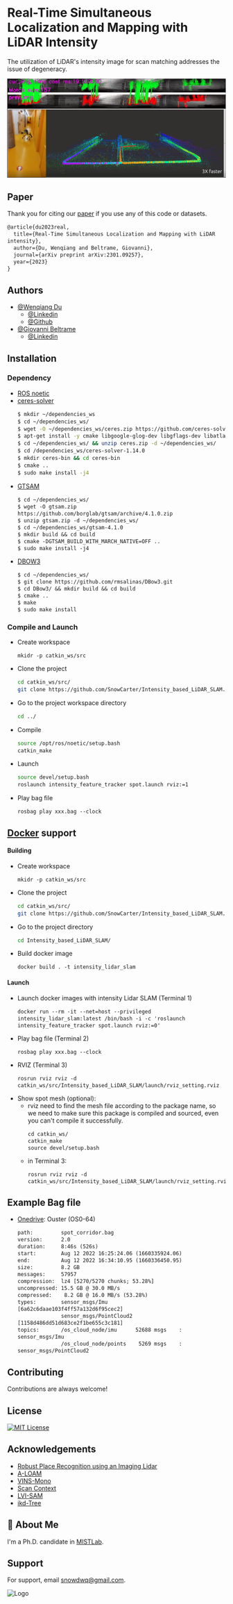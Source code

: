 
# Real-Time Simultaneous Localization and Mapping with LiDAR Intensity

The utilization of LiDAR's intensity image for scan matching addresses the issue of degeneracy.

[![IMAGE ALT TEXT HERE](./config/spot.png)](https://youtu.be/B_JX0q5Cdeg)



## Paper
Thank you for citing our [paper](https://arxiv.org/abs/2301.09257) if you use any of this code or datasets.
```
@article{du2023real,
  title={Real-Time Simultaneous Localization and Mapping with LiDAR intensity},
  author={Du, Wenqiang and Beltrame, Giovanni},
  journal={arXiv preprint arXiv:2301.09257},
  year={2023}
}
```
## Authors

- [@Wenqiang Du](http://wenqiangdu.me/)
    - [@Linkedin](https://www.linkedin.com/in/wenqiangdu/)
    - [@Github](https://github.com/SnowCarter)
- [@Giovanni Beltrame](https://mistlab.ca/people/beltrame/)
    - [@Linkedin](https://www.linkedin.com/in/gbeltrame/)


## Installation
### Dependency

* [ROS noetic](http://wiki.ros.org/noetic/Installation/Ubuntu)
* [ceres-solver](https://github.com/ceres-solver/ceres-solver)
    ```bash
    $ mkdir ~/dependencies_ws
    $ cd ~/dependencies_ws/ 
    $ wget -O ~/dependencies_ws/ceres.zip https://github.com/ceres-solver/ceres-solver/archive/1.14.0.zip 
    $ apt-get install -y cmake libgoogle-glog-dev libgflags-dev libatlas-base-dev libeigen3-dev unzip libsuitesparse-dev 
    $ cd ~/dependencies_ws/ && unzip ceres.zip -d ~/dependencies_ws/ 
    $ cd /dependencies_ws/ceres-solver-1.14.0 
    $ mkdir ceres-bin && cd ceres-bin 
    $ cmake ..    
    $ sudo make install -j4
    ```
* [GTSAM](https://github.com/borglab/gtsam)
    ```
    $ cd ~/dependencies_ws/
    $ wget -O gtsam.zip https://github.com/borglab/gtsam/archive/4.1.0.zip
    $ unzip gtsam.zip -d ~/dependencies_ws/
    $ cd ~/dependencies_ws/gtsam-4.1.0
    $ mkdir build && cd build
    $ cmake -DGTSAM_BUILD_WITH_MARCH_NATIVE=OFF ..
    $ sudo make install -j4
    ```
* [DBOW3](https://github.com/rmsalinas/DBow3)
    ```
    $ cd ~/dependencies_ws/
    $ git clone https://github.com/rmsalinas/DBow3.git
    $ cd DBow3/ && mkdir build && cd build
    $ cmake ..
    $ make 
    $ sudo make install
    ```
### Compile and Launch
- Create workspace
    ```
    mkidr -p catkin_ws/src
    ```

- Clone the project

    ```bash
    cd catkin_ws/src/
    git clone https://github.com/SnowCarter/Intensity_based_LiDAR_SLAM.git
    ```

- Go to the project workspace directory

    ```bash
    cd ../
    ```

- Compile
    ```bash
    source /opt/ros/noetic/setup.bash
    catkin_make
    ```

- Launch

    ```bash
    source devel/setup.bash 
    roslaunch intensity_feature_tracker spot.launch rviz:=1
    ```
- Play bag file
    ```
    rosbag play xxx.bag --clock
    ```

## [Docker](https://www.docker.com/) support
#### Building
- Create workspace

    ```
    mkidr -p catkin_ws/src
    ```

- Clone the project

    ```bash
    cd catkin_ws/src/
    git clone https://github.com/SnowCarter/Intensity_based_LiDAR_SLAM.git
    ```

- Go to the project directory

    ```bash
    cd Intensity_based_LiDAR_SLAM/
    ```
- Build docker image
    ```
    docker build . -t intensity_lidar_slam
    ```

#### Launch
- Launch docker images with intensity Lidar SLAM (Terminal 1)
    ```
    docker run --rm -it --net=host --privileged intensity_lidar_slam:latest /bin/bash -i -c 'roslaunch intensity_feature_tracker spot.launch rviz:=0'
    ```
- Play bag file (Terminal 2)
    ```
    rosbag play xxx.bag --clock
    ```
- RVIZ (Terminal 3)
    ```
    rosrun rviz rviz -d catkin_ws/src/Intensity_based_LiDAR_SLAM/launch/rviz_setting.rviz
    ```
- Show spot mesh (optional): 
    - rviz need to find the mesh file according to the package name, so we need to make sure this package is compiled and sourced, even you can't compile it successfully. 
        ```
        cd catkin_ws/
        catkin_make
        source devel/setup.bash
        ``` 
    - in Terminal 3:
        ```
        rosrun rviz rviz -d catkin_ws/src/Intensity_based_LiDAR_SLAM/launch/rviz_setting.rviz
        ```

## Example Bag file
* [Onedrive](https://polymtlca0-my.sharepoint.com/:u:/g/personal/wenqiang_du_polymtl_ca/EUn0TO3TMLdFvBvRiVFroIUBLXWWzqdy9wXMKtIVT6MCzw?e=MedxZ2): Ouster (OS0-64)
    ```
    path:         spot_corridor.bag
    version:      2.0
    duration:     8:46s (526s)
    start:        Aug 12 2022 16:25:24.06 (1660335924.06)
    end:          Aug 12 2022 16:34:10.95 (1660336450.95)
    size:         8.2 GB
    messages:     57957
    compression:  lz4 [5270/5270 chunks; 53.28%]
    uncompressed: 15.5 GB @ 30.0 MB/s
    compressed:    8.2 GB @ 16.0 MB/s (53.28%)
    types:        sensor_msgs/Imu         [6a62c6daae103f4ff57a132d6f95cec2]
                  sensor_msgs/PointCloud2 [1158d486dd51d683ce2f1be655c3c181]
    topics:       /os_cloud_node/imu      52688 msgs    : sensor_msgs/Imu        
                  /os_cloud_node/points    5269 msgs    : sensor_msgs/PointCloud2
    ```

## Contributing

Contributions are always welcome!

## License 
[![MIT License](https://img.shields.io/badge/License-MIT-green.svg)](https://choosealicense.com/licenses/mit/)


## Acknowledgements
- [Robust Place Recognition using an Imaging Lidar](https://github.com/TixiaoShan/imaging_lidar_place_recognition)
- [A-LOAM](https://github.com/HKUST-Aerial-Robotics/A-LOAM)
- [VINS-Mono](https://github.com/HKUST-Aerial-Robotics/VINS-Mono)
- [Scan Context](https://github.com/irapkaist/scancontext)
- [LVI-SAM](https://github.com/TixiaoShan/LVI-SAM)
- [ikd-Tree](https://github.com/hku-mars/ikd-Tree)
## 🚀 About Me
I'm a Ph.D. candidate in [MISTLab](https://mistlab.ca/). 


## Support

For support, email snowdwq@gmail.com.

![Logo](https://mistlab.ca/images/mistlogo.png)
